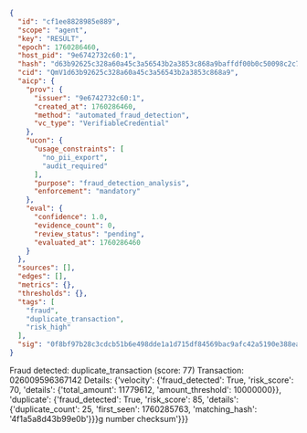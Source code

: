 ```json
{
  "id": "cf1ee8828985e889",
  "scope": "agent",
  "key": "RESULT",
  "epoch": 1760286460,
  "host_pid": "9e6742732c60:1",
  "hash": "d63b92625c328a60a45c3a56543b2a3853c868a9baffdf00b0c50098c2c7db42",
  "cid": "QmV1d63b92625c328a60a45c3a56543b2a3853c868a9",
  "aicp": {
    "prov": {
      "issuer": "9e6742732c60:1",
      "created_at": 1760286460,
      "method": "automated_fraud_detection",
      "vc_type": "VerifiableCredential"
    },
    "ucon": {
      "usage_constraints": [
        "no_pii_export",
        "audit_required"
      ],
      "purpose": "fraud_detection_analysis",
      "enforcement": "mandatory"
    },
    "eval": {
      "confidence": 1.0,
      "evidence_count": 0,
      "review_status": "pending",
      "evaluated_at": 1760286460
    }
  },
  "sources": [],
  "edges": [],
  "metrics": {},
  "thresholds": {},
  "tags": [
    "fraud",
    "duplicate_transaction",
    "risk_high"
  ],
  "sig": "0f8bf97b28c3cdcb51b6e498dde1a1d715df84569bac9afc42a5190e388ea831"
}
```

Fraud detected: duplicate_transaction (score: 77)
Transaction: 026009596367142
Details: {'velocity': {'fraud_detected': True, 'risk_score': 70, 'details': {'total_amount': 11779612, 'amount_threshold': 10000000}}, 'duplicate': {'fraud_detected': True, 'risk_score': 85, 'details': {'duplicate_count': 25, 'first_seen': 1760285763, 'matching_hash': '4f1a5a8d43b99e0b'}}}g number checksum'}}}